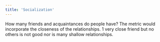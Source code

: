 ```yaml
---
title: 'Socialization'
---
```


How many friends and acquaintances do people have? The metric would incorporate the closeness of the relationships. 1 very close friend but no others is not good nor is many shallow relationships.
